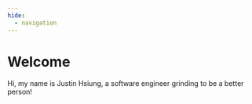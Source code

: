 ```yaml
---
hide:
  - navigation
---
```

# Welcome

Hi, my name is Justin Hsiung, a software engineer grinding to be a better person!